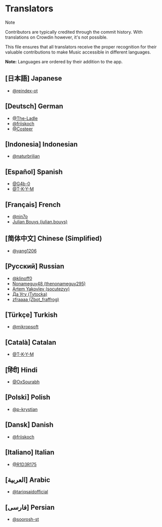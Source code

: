 # Translators

> [!NOTE]  
> Contributors are typically credited through the commit history. With translations on Crowdin however, it's not possible.
>
> This file ensures that all translators receive the proper recognition for their valuable contributions to make Music accessible in different languages.
>
> **Note:** Languages are ordered by their addition to the app.

## [日本語] Japanese

- [@reindex-ot](https://www.github.com/reindex-ot)

## [Deutsch] German

- [@The-Ladle](https://www.github.com/The-Ladle)
- [@friiskoch](https://github.com/friiskoch)
- [@Costeer](https://github.com/Costeer)

## [Indonesia] Indonesian

- [@naturbrilian](https://www.github.com/naturbrilian)

## [Español] Spanish

- [@G4b-0](https://www.github.com/G4b-0)
- [@T-K-Y-M](https://www.github.com/T-K-Y-M)

## [Français] French

- [@nin7o](https://www.github.com/nin7o)
- [Julian Bouys (julian.bouys)](https://crowdin.com/profile/julian.bouys)

## [简体中文] Chinese (Simplified)

- [@yang1206](https://www.github.com/yang1206)

## [Русский] Russian

- [@klinoff0](https://www.github.com/klinoff0)
- [Nonameguy48 (thenonameguy295)](https://crowdin.com/profile/thenonameguy295)
- [Artem Yakovlev (socutezyy)](https://crowdin.com/profile/socutezyy)
- [Да Угу (Tytocka)](https://crowdin.com/profile/tytocka)
- [zfraaaa (Zbot_fraffrog)](https://crowdin.com/profile/zbot_fraffrog)

## [Türkçe] Turkish

- [@mikropsoft](https://www.github.com/mikropsoft)

## [Català] Catalan

- [@T-K-Y-M](https://www.github.com/T-K-Y-M)

## [हिंदी] Hindi

- [@OxSourabh](https://www.github.com/OxSourabh)

## [Polski] Polish

- [@p-krystian](https://www.github.com/p-krystian)

## [Dansk] Danish

- [@friiskoch](https://github.com/friiskoch)

## [Italiano] Italian

- [@R1D3R175](https://github.com/R1D3R175)

## [العربية] Arabic

- [@tariqsaidofficial](https://github.com/tariqsaidofficial)

## [فارسی] Persian

- [@soorosh-st](https://github.com/soorosh-st)
